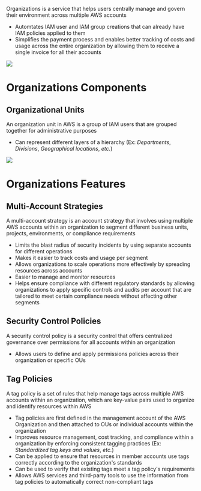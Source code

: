 Organizations is a service that helps users centrally manage and govern their environment across multiple AWS accounts

* Automtates IAM user and IAM group creations that can already have IAM policies applied to them
* Simplifies the payment process and enables better tracking of costs and usage across the entire organization by allowing them to receive a single invoice for all their accounts

![](https://github.com/JonmarCorpuz/SecondBrain/blob/main/Assets/Whitespace.png)

# Organizations Components

## Organizational Units

An organization unit in AWS is a group of IAM users that are grouped together for administrative purposes

* Can represent different layers of a hierarchy (Ex: *Departments*, *Divisions*, *Geographical locations*, *etc.*)

![](https://github.com/JonmarCorpuz/SecondBrain/blob/main/Assets/Whitespace.png)

# Organizations Features

## Multi-Account Strategies

A multi-account strategy is an account strategy that involves using multiple AWS accounts within an organization to segment different business units, projects, environments, or compliance requirements

* Limits the blast radius of security incidents by using separate accounts for different operations
* Makes it easier to track costs and usage per segment
* Allows organizations to scale operations more effectively by spreading resources across accounts
* Easier to manage and monitor resources
* Helps ensure compliance with different regulatory standards by allowing organizations to apply specific controls and audits per account that are tailored to meet certain compliance needs without affecting other segments

## Security Control Policies

A security control policy is a security control that offers centralized governance over permissions for all accounts within an organization

* Allows users to define and apply permissions policies across their organization or specific OUs

## Tag Policies

A tag policy is a set of rules that help manage tags across multiple AWS accounts within an organization, which are key-value pairs used to organize and identify resources within AWS

* Tag policies are first defined in the management account of the AWS Organization and then attached to OUs or individual accounts within the organization
* Improves resource management, cost tracking, and compliance within a organization by enforcing consistent tagging practices (Ex: *Standardized tag keys and values*, *etc.*)
* Can be applied to ensure that resources in member accounts use tags correctly according to the organization's standards
* Can be used to verify that existing tags meet a tag policy's requirements
* Allows AWS services and third-party tools to use the information from tag policies to automatically correct non-compliant tags 
